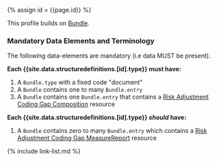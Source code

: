 
{% assign id = {{page.id}} %}
<div class="bg-info" markdown="1">

This profile builds on [Bundle](https://www.hl7.org/fhir/bundle.html).

### Mandatory Data Elements and Terminology

The following data-elements are mandatory (i.e data MUST be present).

**Each {{site.data.structuredefinitions.[id].type}} must have:**

1. A `Bundle.type` with a fixed code "document"
1. A `Bundle` contains one to many `Bundle.entry`
1. A `Bundle` contains one `Bundle.entry` that contains a [Risk Adjustment Coding Gap Composition](StructureDefinition-ra-coding-gap-composition.html) resource

**Each {{site.data.structuredefinitions.[id].type}} *should* have:**

1. A `Bundle` contains zero to many `Bundle.entry` which contains a [Risk Adjustment Coding Gap MeasureReport](StructureDefinition-ra-measurereport.html) resource
</div>

{% include link-list.md %}
